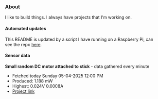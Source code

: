 ### About
I like to build things. I always have projects that I'm working on.

#### Automated updates
This README is updated by a script I have running on a Raspberry Pi, can see the repo [here](https://github.com/jdc-cunningham/raspi-git-repo-updater).

#### Sensor data


**Small random DC motor attached to stick** - data gathered every minute
- Fetched today Sunday 05-04-2025 12:00 PM
- Produced: 1.188 mW
- Highest: 0.024V 0.0008A
- [Project link](https://github.com/jdc-cunningham/turbine-raspi)